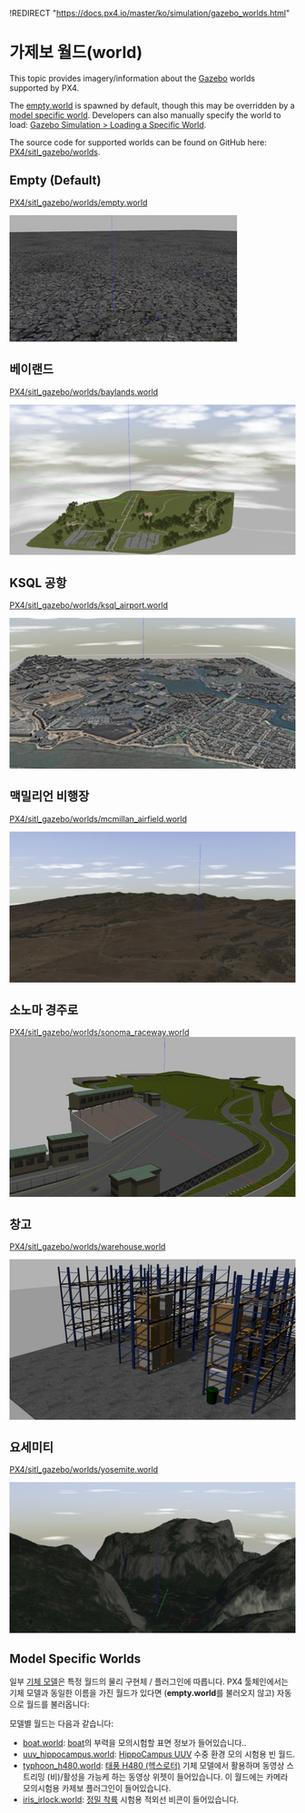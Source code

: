 !REDIRECT "https://docs.px4.io/master/ko/simulation/gazebo_worlds.html"

# 가제보 월드(world)

This topic provides imagery/information about the [Gazebo](../simulation/gazebo.md) worlds supported by PX4.

The [empty.world](#empty_world) is spawned by default, though this may be overridden by a [model specific world](#model_specific_worlds). Developers can also manually specify the world to load: [Gazebo Simulation > Loading a Specific World](../simulation/gazebo.md#set_world).

The source code for supported worlds can be found on GitHub here: [PX4/sitl_gazebo/worlds](https://github.com/PX4/sitl_gazebo/tree/master/worlds).

<a id="empty_world"></a>

## Empty (Default)

[PX4/sitl_gazebo/worlds/empty.world](https://github.com/PX4/sitl_gazebo/blob/master/worlds/empty.world)

![빈 월드](../../assets/simulation/gazebo/worlds/empty.png)

## 베이랜드

[PX4/sitl_gazebo/worlds/baylands.world](https://github.com/PX4/sitl_gazebo/blob/master/worlds/baylands.world)

![베이랜드 월드](../../assets/simulation/gazebo/worlds/baylands.jpg)

## KSQL 공항

[PX4/sitl_gazebo/worlds/ksql_airport.world](https://github.com/PX4/sitl_gazebo/blob/master/worlds/ksql_airport.world)

![KSQL 공항 월드](../../assets/simulation/gazebo/worlds/ksql_airport.jpg)

## 맥밀리언 비행장

[PX4/sitl_gazebo/worlds/mcmillan_airfield.world](https://github.com/PX4/sitl_gazebo/blob/master/worlds/mcmillan_airfield.world)

![맥밀리언 비행장 월드](../../assets/simulation/gazebo/worlds/mcmillan_airfield.jpg)

## 소노마 경주로

[PX4/sitl_gazebo/worlds/sonoma_raceway.world](https://github.com/PX4/sitl_gazebo/blob/master/worlds/sonoma_raceway.world) ![소노마 경주로](../../assets/simulation/gazebo/worlds/sonoma_raceway.png)

## 창고

[PX4/sitl_gazebo/worlds/warehouse.world](https://github.com/PX4/sitl_gazebo/blob/master/worlds/warehouse.world)

![창고](../../assets/simulation/gazebo/worlds/warehouse.png)

## 요세미티

[PX4/sitl_gazebo/worlds/yosemite.world](https://github.com/PX4/sitl_gazebo/blob/master/worlds/yosemite.world)

![요세미티](../../assets/simulation/gazebo/worlds/yosemite.jpg)

<a id="model_specific_worlds"></a>

## Model Specific Worlds

일부 [기체 모델](../simulation/gazebo_vehicles.md)은 특정 월드의 물리 구현체 / 플러그인에 따릅니다. PX4 툴체인에서는 기체 모델과 동일한 이름을 가진 월드가 있다면 (**empty.world**를 불러오지 않고) 자동으로 월드를 불러옵니다:

모델별 월드는 다음과 같습니다:
- [boat.world](https://github.com/PX4/sitl_gazebo/blob/master/worlds/boat.world): [boat](../simulation/gazebo_vehicles.md#usv)의 부력을 모의시험할 표면 정보가 들어있습니다..
- [uuv_hippocampus.world](https://github.com/PX4/sitl_gazebo/blob/master/worlds/uuv_hippocampus.world): [HippoCampus UUV](../simulation/gazebo_vehicles.md#uuv) 수중 환경 모의 시험용 빈 월드.
- [typhoon_h480.world](https://github.com/PX4/sitl_gazebo/blob/master/worlds/typhoon_h480.world): [태풍 H480 (헥스로터)](../simulation/gazebo_vehicles.md#typhoon_h480) 기체 모델에서 활용하며 동영상 스트리밍 (비)/활성을 가능케 하는 동영상 위젯이 들어있습니다. 이 월드에는 카메라 모의시험용 카제보 플러그인이 들어있습니다.
- [iris_irlock.world](https://github.com/PX4/sitl_gazebo/blob/master/worlds/iris_irlock.world): [정밀 착륙](https://docs.px4.io/master/en/advanced_features/precland.html) 시험용 적외선 비콘이 들어있습니다.
